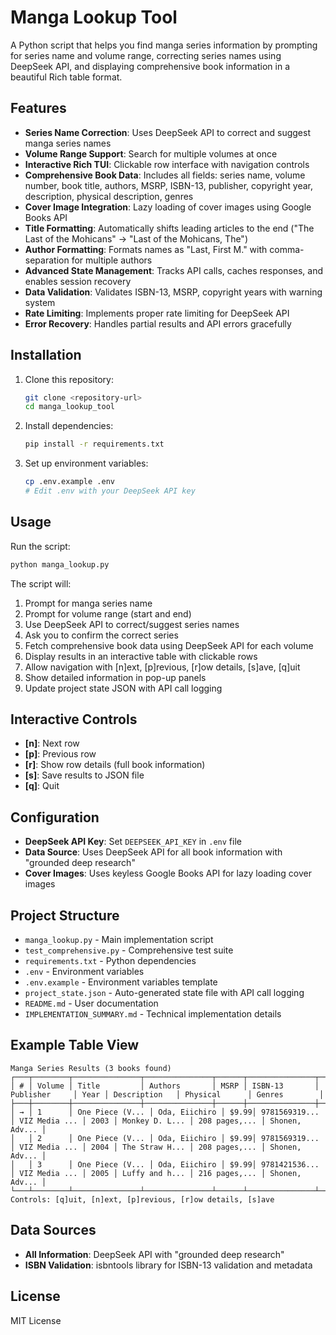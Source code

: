 # Manga Lookup Tool

A Python script that helps you find manga series information by prompting for series name and volume range, correcting series names using DeepSeek API, and displaying comprehensive book information in a beautiful Rich table format.

## Features

- **Series Name Correction**: Uses DeepSeek API to correct and suggest manga series names
- **Volume Range Support**: Search for multiple volumes at once
- **Interactive Rich TUI**: Clickable row interface with navigation controls
- **Comprehensive Book Data**: Includes all fields: series name, volume number, book title, authors, MSRP, ISBN-13, publisher, copyright year, description, physical description, genres
- **Cover Image Integration**: Lazy loading of cover images using Google Books API
- **Title Formatting**: Automatically shifts leading articles to the end ("The Last of the Mohicans" → "Last of the Mohicans, The")
- **Author Formatting**: Formats names as "Last, First M." with comma-separation for multiple authors
- **Advanced State Management**: Tracks API calls, caches responses, and enables session recovery
- **Data Validation**: Validates ISBN-13, MSRP, copyright years with warning system
- **Rate Limiting**: Implements proper rate limiting for DeepSeek API
- **Error Recovery**: Handles partial results and API errors gracefully

## Installation

1. Clone this repository:
   ```bash
   git clone <repository-url>
   cd manga_lookup_tool
   ```

2. Install dependencies:
   ```bash
   pip install -r requirements.txt
   ```

3. Set up environment variables:
   ```bash
   cp .env.example .env
   # Edit .env with your DeepSeek API key
   ```

## Usage

Run the script:
```bash
python manga_lookup.py
```

The script will:
1. Prompt for manga series name
2. Prompt for volume range (start and end)
3. Use DeepSeek API to correct/suggest series names
4. Ask you to confirm the correct series
5. Fetch comprehensive book data using DeepSeek API for each volume
6. Display results in an interactive table with clickable rows
7. Allow navigation with [n]ext, [p]revious, [r]ow details, [s]ave, [q]uit
8. Show detailed information in pop-up panels
9. Update project state JSON with API call logging

## Interactive Controls

- **[n]**: Next row
- **[p]**: Previous row
- **[r]**: Show row details (full book information)
- **[s]**: Save results to JSON file
- **[q]**: Quit

## Configuration

- **DeepSeek API Key**: Set `DEEPSEEK_API_KEY` in `.env` file
- **Data Source**: Uses DeepSeek API for all book information with "grounded deep research"
- **Cover Images**: Uses keyless Google Books API for lazy loading cover images

## Project Structure

- `manga_lookup.py` - Main implementation script
- `test_comprehensive.py` - Comprehensive test suite
- `requirements.txt` - Python dependencies
- `.env` - Environment variables
- `.env.example` - Environment variables template
- `project_state.json` - Auto-generated state file with API call logging
- `README.md` - User documentation
- `IMPLEMENTATION_SUMMARY.md` - Technical implementation details

## Example Table View

```
Manga Series Results (3 books found)
┌───┬────────┬───────────────┬───────────────┬──────┬───────────────┬───────────────┬──────┬───────────────┬───────────────┬───────────────┐
│ # │ Volume │ Title         │ Authors       │ MSRP │ ISBN-13       │ Publisher     │ Year │ Description   │ Physical      │ Genres        │
├───┼────────┼───────────────┼───────────────┼──────┼───────────────┼───────────────┼──────┼───────────────┼───────────────┼───────────────┤
│ → │ 1      │ One Piece (V... │ Oda, Eiichiro │ $9.99│ 9781569319... │ VIZ Media ... │ 2003 │ Monkey D. L... │ 208 pages,... │ Shonen, Adv... │
│   │ 2      │ One Piece (V... │ Oda, Eiichiro │ $9.99│ 9781569319... │ VIZ Media ... │ 2004 │ The Straw H... │ 208 pages,... │ Shonen, Adv... │
│   │ 3      │ One Piece (V... │ Oda, Eiichiro │ $9.99│ 9781421536... │ VIZ Media ... │ 2005 │ Luffy and h... │ 216 pages,... │ Shonen, Adv... │
└───┴────────┴───────────────┴───────────────┴──────┴───────────────┴───────────────┴──────┴───────────────┴───────────────┴───────────────┘
Controls: [q]uit, [n]ext, [p]revious, [r]ow details, [s]ave
```

## Data Sources

- **All Information**: DeepSeek API with "grounded deep research"
- **ISBN Validation**: isbntools library for ISBN-13 validation and metadata

## License

MIT License